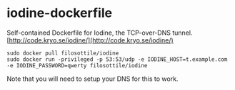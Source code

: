 iodine-dockerfile
=================

Self-contained Dockerfile for Iodine, the TCP-over-DNS tunnel.
[http://code.kryo.se/iodine/](http://code.kryo.se/iodine/)

```
sudo docker pull filosottile/iodine
sudo docker run -privileged -p 53:53/udp -e IODINE_HOST=t.example.com -e IODINE_PASSWORD=qwerty filosottile/iodine
```

Note that you will need to setup your DNS for this to work.
